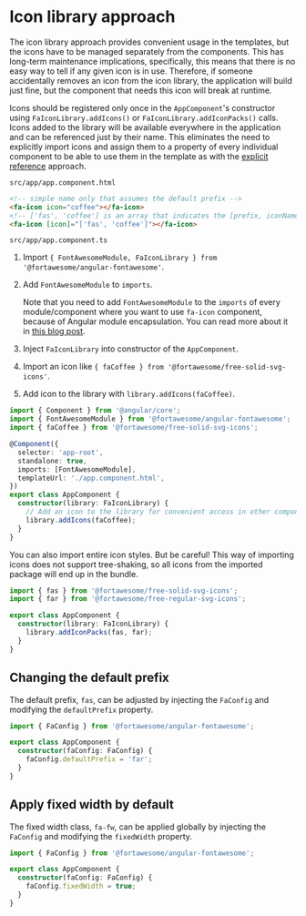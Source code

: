 # Icon library approach

The icon library approach provides convenient usage in the templates, but the icons have to be managed separately from the components. This has long-term maintenance implications, specifically, this means that there is no easy way to tell if any given icon is in use. Therefore, if someone accidentally removes an icon from the icon library, the application will build just fine, but the component that needs this icon will break at runtime.

Icons should be registered only once in the `AppComponent`'s constructor using `FaIconLibrary.addIcons()` or `FaIconLibrary.addIconPacks()` calls. Icons added to the library will be available everywhere in the application and can be referenced just by their name. This eliminates the need to explicitly import icons and assign them to a property of every individual component to be able to use them in the template as with the [explicit reference](./explicit-reference.md) approach.

`src/app/app.component.html`

```html
<!-- simple name only that assumes the default prefix -->
<fa-icon icon="coffee"></fa-icon>
<!-- ['fas', 'coffee'] is an array that indicates the [prefix, iconName] -->
<fa-icon [icon]="['fas', 'coffee']"></fa-icon>
```

`src/app/app.component.ts`

1. Import `{ FontAwesomeModule, FaIconLibrary } from '@fortawesome/angular-fontawesome'`.
1. Add `FontAwesomeModule` to `imports`.

   Note that you need to add `FontAwesomeModule` to the `imports` of every module/component where you want to use `fa-icon` component, because of Angular module encapsulation. You can read more about it in [this blog post](https://indepth.dev/posts/1056/avoiding-common-confusions-with-modules-in-angular#module-encapsulation).
1. Inject `FaIconLibrary` into constructor of the `AppComponent`.
1. Import an icon like `{ faCoffee } from '@fortawesome/free-solid-svg-icons'`.
1. Add icon to the library with `library.addIcons(faCoffee)`.

```typescript
import { Component } from '@angular/core';
import { FontAwesomeModule } from '@fortawesome/angular-fontawesome';
import { faCoffee } from '@fortawesome/free-solid-svg-icons';

@Component({
  selector: 'app-root',
  standalone: true,
  imports: [FontAwesomeModule],
  templateUrl: './app.component.html',
})
export class AppComponent {
  constructor(library: FaIconLibrary) {
    // Add an icon to the library for convenient access in other components
    library.addIcons(faCoffee);
  }
}
```

You can also import entire icon styles. But be careful! This way of importing icons does not support tree-shaking, so all icons from the imported package will end up in the bundle.

```typescript
import { fas } from '@fortawesome/free-solid-svg-icons';
import { far } from '@fortawesome/free-regular-svg-icons';

export class AppComponent {
  constructor(library: FaIconLibrary) {
    library.addIconPacks(fas, far);
  }
}
```

## Changing the default prefix

The default prefix, `fas`, can be adjusted by injecting the `FaConfig` and modifying the `defaultPrefix` property.

```typescript
import { FaConfig } from '@fortawesome/angular-fontawesome';

export class AppComponent {
  constructor(faConfig: FaConfig) {
    faConfig.defaultPrefix = 'far';
  }
}
```

## Apply fixed width by default

The fixed width class, `fa-fw`, can be applied globally by injecting the `FaConfig` and modifying the `fixedWidth` property.

```ts
import { FaConfig } from '@fortawesome/angular-fontawesome';

export class AppComponent {
  constructor(faConfig: FaConfig) {
    faConfig.fixedWidth = true;
  }
}
```
